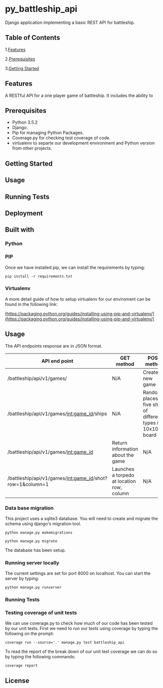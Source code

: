 # py_battleship_api
Django application implementing a basic REST API for battleship.

## Table of Contents
1.[Features](#features)

2.[Prerequisites](#prerequisites)

3.[Getting Started](#getting-started)

## Features

A RESTful API for a one player game of battleship.  It includes the ability to 

## Prerequisites

- Python 3.5.2
- Django.
- Pip for managing Python Packages.
- Coverage.py for checking test coverage of code.
- virtualenv to separte our development environment and Python version from other projects.

## Getting Started

## Usage

## Running Tests

## Deployment

## Built with

### Python
### PIP

Once we have installed pip, we can install the requirements by typing:

```
pip install -r requirements.txt
```

### Virtualenv

A more detail guide of how to setup virtualenv for our enviroment can be found in the following link:

[https://packaging.python.org/guides/installing-using-pip-and-virtualenv/](https://packaging.python.org/guides/installing-using-pip-and-virtualenv/)


## Usage

The API endpoints response are in JSON format.

|                       API end point       |      GET method                      |    POST method      |
|-------------------------------------------|--------------------------------------|---------------------|
|/battleship/api/v1/games/                  | N/A                                  | Creates a new game  |
|/battleship/api/v1/games/<int:game_id>/ships| N/A                                 | Randomly places five ships of different types in a 10x10 board |
|/battleship/api/v1/games/<int:game_id>     | Return information about the game    | N/A                 |
|/battleship/api/v1/games/<int:game_id>/shot?row=1&column=1     | Launches a torpedo at location row, column   | N/A|

### Data base migration

This project uses a sqlite3 database. You will need to create and migrate the schema using django's migration tool.
```
python manage.py makemigrations
```

```
python manage.py migrate
```

The database has been setup.

### Running server locally

The current settings are set for port 8000 on localhost.  You can start the server by typing:

```
python manage.py runserver
```

### Running Tests

### Testing coverage of unit tests

We can use coverage.py to check how much of our code has been tested by our unit tests.  First we need to run our tests using coverage by typing the following on the prompt:

```
coverage run --source='.' manage.py test battleship_api
```

To read the report of the break down of our unit test coverage we can do so by typing the following commands:

```
coverage report
```

## License
